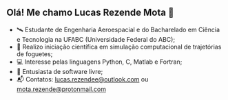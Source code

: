 ## Olá! Me chamo Lucas Rezende Mota 👋

-   🛰️ Estudante de Engenharia Aeroespacial e do Bacharelado em Ciência e Tecnologia na UFABC (Universidade Federal do ABC);
-   🚀	Realizo iniciação científica em simulação computacional de trajetórias de foguetes;
-   💻 Interesse pelas linguagens Python, C, Matlab e Fortran;
-   🐧	Entusiasta de software livre;
-   📬	Contatos: lucas.rezendee@outlook.com  ou  mota.rezende@protonmail.com
